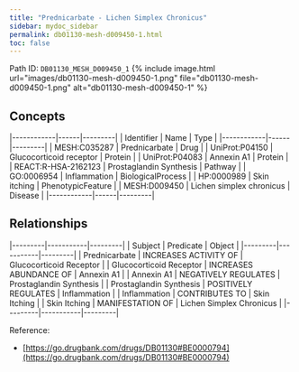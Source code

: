 ```yaml
---
title: "Prednicarbate - Lichen Simplex Chronicus"
sidebar: mydoc_sidebar
permalink: db01130-mesh-d009450-1.html
toc: false 
---
```



Path ID: `DB01130_MESH_D009450_1`
{% include image.html url="images/db01130-mesh-d009450-1.png" file="db01130-mesh-d009450-1.png" alt="db01130-mesh-d009450-1" %}

## Concepts

|------------|------|---------|
| Identifier | Name | Type    |
|------------|------|---------|
| MESH:C035287 | Prednicarbate | Drug |
| UniProt:P04150 | Glucocorticoid receptor | Protein |
| UniProt:P04083 | Annexin A1 | Protein |
| REACT:R-HSA-2162123 | Prostaglandin Synthesis | Pathway |
| GO:0006954 | Inflammation | BiologicalProcess |
| HP:0000989 | Skin itching | PhenotypicFeature |
| MESH:D009450 | Lichen simplex chronicus | Disease |
|------------|------|---------|

## Relationships

|---------|-----------|---------|
| Subject | Predicate | Object  |
|---------|-----------|---------|
| Prednicarbate | INCREASES ACTIVITY OF | Glucocorticoid Receptor |
| Glucocorticoid Receptor | INCREASES ABUNDANCE OF | Annexin A1 |
| Annexin A1 | NEGATIVELY REGULATES | Prostaglandin Synthesis |
| Prostaglandin Synthesis | POSITIVELY REGULATES | Inflammation |
| Inflammation | CONTRIBUTES TO | Skin Itching |
| Skin Itching | MANIFESTATION OF | Lichen Simplex Chronicus |
|---------|-----------|---------|

Reference: 
  - [https://go.drugbank.com/drugs/DB01130#BE0000794](https://go.drugbank.com/drugs/DB01130#BE0000794)
